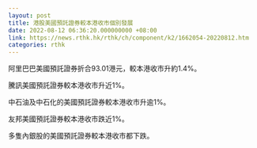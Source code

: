 ```yaml
---
layout: post
title: 港股美國預託證券較本港收市個別發展
date: 2022-08-12 06:36:20.000000000 +08:00
link: https://news.rthk.hk/rthk/ch/component/k2/1662054-20220812.htm
categories: rthk
---
```


阿里巴巴美國預託證券折合93.01港元，較本港收市升約1.4%。

騰訊美國預託證券較本港收市升近1%。

中石油及中石化的美國預託證券較本港收市升逾1%。

友邦美國預託證券較本港收市跌近1%。

多隻內銀股的美國預託證券較本港收市都下跌。
